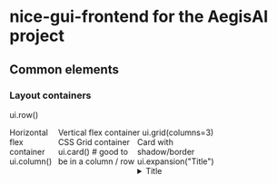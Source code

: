 # nice-gui-frontend for the AegisAI project


## Common elements

### Layout containers
ui.row()                                             <div style="display: flex;">                           Horizontal flex container
ui.column()                                          <div style="display: flex; flex-direction: column;">   Vertical flex container
ui.grid(columns=3)                                   <div style="display: grid; grid-template-columns: repeat(3, 1fr);">    CSS Grid container
ui.card()       # good to be in a column / row       <div class="card">                                     Card with shadow/border
ui.expansion("Title")                                <details><summary>Title</summary>                      Expandable section

### Navigation & Structure
ui.tabs()                                            <div class="tabs"><nav>...</nav><div class="content">...</div></div>   Tab navigation
ui.stepper()                                         Multi-step form markup                                 Step-by-step form
ui.scroll_area()                                     <div style="overflow: auto;">                          Scrollable container
ui.splitter()                                        Resizable split panes                                  Panel divider

### Input Elements
ui.button("Click me", on_click=handler)	             <button onclick="handler()">Click me</button>	        Interactive button
ui.input(label="Text input", placeholder="123")	     <input type="text" placeholder="123">	                Single-line text input
ui.textarea(label="Multi-line", placeholder="123")	 <textarea placeholder="123"></textarea>	            Multi-line text input
ui.number(label="Number", value=42, min=0, max=100)	 <input type="number" value="42" min="0" max="100">	    Numeric input
ui.slider(min=0, max=100, value=50)	                 <input type="range" min="0" max="100" value="50">	    Range slider
ui.toggle(options=['Option A', 'Option B'])	         Radio button group or custom toggle	                Option selector
ui.checkbox("Check me")	                             <input type="checkbox"> Check me	                    Checkbox input
ui.switch("Toggle me")	                             <input type="checkbox" class="toggle"> Toggle me	    Toggle switch
ui.select(options=['A', 'B'], value='A')	         <select><option>A</option><option>B</option></select>	Dropdown selection
ui.radio(options=['Red', 'Green'], value='Red')	     Radio button group	                                    Radio button group
ui.date(value='2023-12-01')	                         <input type="date" value="2023-12-01">	                Date picker
ui.time(value='14:30')	                             <input type="time" value="14:30">	                    Time picker
ui.upload(label="File upload", on_upload=handler)	 <input type="file" onchange="handler()">	            File upload

### Display Elements
ui.label("Simple text display")                      <div>Simple text display</div>                         Text display
ui.markdown("# Markdown **support**")                <h1>Markdown <strong>support</strong></h1>             Markdown content
ui.html("<div>Raw HTML</div>")                       <div>Raw HTML</div>                                    Direct HTML injection
ui.icon("thumb_up")                                  <i class="material-icons">thumb_up</i>                 Material icon
ui.image("https://picsum.photos/200")                <img src="https://picsum.photos/200">                  Image display
ui.avatar("JD", color="blue")                        <div class="avatar blue">JD</div>                      User avatar
ui.spinner(size="lg")                                <div class="spinner large"></div>                      Loading indicator
ui.linear_progress(value=0.5)                        <progress value="0.5" max="1">                         Progress bar
ui.circular_progress(value=75)                       SVG circle animation                                   Circular progress
ui.separator()                                       <hr>                                                   Horizontal divider
ui.badge("New", color="red")                         <span class="badge red">New</span>                     Status badge

### Data Display
ui.table(columns=['Name', 'Age'], rows=[...])        <table><tr><th>Name</th><th>Age</th></tr>...</table>   Data table
ui.aggrid.from_pandas(df)                            Advanced JS grid component                             Interactive data grid
ui.chart({...})                                      <canvas> with Chart.js                                 Chart.js charts
ui.plotly(fig)                                       Plotly.js div                                          Plotly charts
ui.pyplot(fig)                                       <img src="data:image/png;base64,...">                  Matplotlib figures
ui.echart({...})                                     ECharts div                                            ECharts visualization

### Interactive & Feedback
ui.notify("Message")                                 Toast notification div                                 Popup message
ui.dialog()                                          <dialog> or modal div                                  Modal dialog
ui.menu()                                            <nav><ul><li>...</li></ul></nav>                       Dropdown menu
ui.tooltip("Help text")                              <div class="tooltip">Help text</div>                   Hover tooltip
ui.link("Go to page", "/page")                       <a href="/page">Go to page</a>                         Hyperlink
ui.button("Navigate", on_click=ui.open("/target"))   <button onclick="window.location='/target'">Navigate</button>    Navigation button

### Media & Files
ui.audio("audio.mp3")                                <audio controls><source src="audio.mp3"></audio>       Audio player
ui.video("video.mp4")                                <video controls><source src="video.mp4"></video>       Video player
ui.download("data.txt", "Hello World")               <a download="data.txt" href="data:text/plain,Hello World">Download</a>    File download

### Advanced Components
ui.tree([...])                                       Nested <ul><li> structure                              Tree view component
ui.timeline([...])                                   Timeline markup                                        Timeline display
ui.jupyter(code)                                     Code execution iframe                                  Code execution
ui.json({...})                                       <pre>{...}</pre>                                       JSON viewer


## tailwind classes:
### Width
.classes('w-full')                width: 100%;                                  100% width
.classes('w-1/2')                 width: 50%;                                   50% width
.classes('w-1/3')                 width: 33.333333%;                            33% width
.classes('w-64')                  width: 16rem;                                 256px width
.classes('w-auto')                width: auto;                                  auto width
.classes('max-w-md')              max-width: 28rem;                             max-width: 28rem (448px)
.classes('max-w-lg')              max-width: 32rem;                             max-width: 32rem (512px)

### Height
.classes('h-screen')              height: 100vh;                                100vh height
.classes('h-full')                height: 100%;                                 100% height
.classes('h-64')                  height: 16rem;                                256px height

### Padding
.classes('p-2')                   padding: 0.5rem;                              8px padding
.classes('p-4')                   padding: 1rem;                                16px padding (most common)
.classes('p-6')                   padding: 1.5rem;                              24px padding
.classes('px-4')                  padding-left: 1rem; padding-right: 1rem;      16px left/right
.classes('py-2')                  padding-top: 0.5rem; padding-bottom: 0.5rem;  8px top/bottom
.classes('pt-4')                  padding-top: 1rem;                            16px top only
.classes('pb-2')                  padding-bottom: 0.5rem;                       8px bottom only

### Margin
.classes('m-2')                   margin: 0.5rem;                               8px margin
.classes('m-4')                   margin: 1rem;                                 16px margin
.classes('mx-auto')               margin-left: auto; margin-right: auto;        center horizontally
.classes('my-4')                  margin-top: 1rem; margin-bottom: 1rem;        16px top/bottom margin
.classes('mt-2')                  margin-top: 0.5rem;                           8px top margin
.classes('mb-4')                  margin-bottom: 1rem;                          16px bottom margin

### Gap
.classes('gap-2')                 gap: 0.5rem;                                  8px gap (small)
.classes('gap-4')                 gap: 1rem;                                    16px gap (medium - most common)
.classes('gap-6')                 gap: 1.5rem;                                  24px gap (large)

### Primary colors
.classes('bg-blue-500')           background-color: #3b82f6;                    Medium blue
.classes('bg-green-500')          background-color: #22c55e;                    Medium green
.classes('bg-red-500')            background-color: #ef4444;                    Medium red
.classes('bg-yellow-500')         background-color: #eab308;                    Medium yellow
.classes('bg-purple-500')         background-color: #a855f7;                    Medium purple
.classes('bg-gray-500')           background-color: #6b7280;                    Medium gray

### Light backgrounds
.classes('bg-blue-50')            background-color: #eff6ff;                    Very light blue
.classes('bg-gray-50')            background-color: #f9fafb;                    Very light gray
.classes('bg-green-50')           background-color: #f0fdf4;                    Very light green
.classes('bg-white')              background-color: #fff;                       White
.classes('bg-transparent')        background-color: transparent;                Transparent

### Text Colors
.classes('text-white')            color: #fff;                                  White text
.classes('text-black')            color: #000;                                  Black text
.classes('text-gray-600')         color: #4b5563;                               Dark gray text
.classes('text-gray-400')         color: #9ca3af;                               Light gray text
.classes('text-blue-600')         color: #2563eb;                               Blue text
.classes('text-red-600')          color: #dc2626;                               Red text

### Borders and Radius
.classes('border')                border-width: 1px;                            1px border
.classes('border-2')              border-width: 2px;                            2px border
.classes('border-gray-300')       border-color: #d1d5db;                        Light gray border
.classes('border-blue-500')       border-color: #3b82f6;                        Blue border
.classes('rounded')               border-radius: 0.25rem;                       Small border radius
.classes('rounded-lg')            border-radius: 0.5rem;                        Large border radius
.classes('rounded-full')          border-radius: 9999px;                        Full rounded (circles)

### Shadows
.classes('shadow')                box-shadow: 0 1px 3px 0 #0000001a, 0 1px 2px 0 #0000000f;             Small shadow
.classes('shadow-md')             box-shadow: 0 4px 6px -1px #0000001a, 0 2px 4px -1px #0000000f;       Medium shadow
.classes('shadow-lg')             box-shadow: 0 10px 15px -3px #0000001a, 0 4px 6px -2px #0000000f;     Large shadow
.classes('shadow-none')           box-shadow: none;                                                     No shadow

### Text size
.classes('text-sm')               font-size: 0.875rem; line-height: 1.25rem;    Small text
.classes('text-base')             font-size: 1rem; line-height: 1.5rem;         Base text (default)
.classes('text-lg')               font-size: 1.125rem; line-height: 1.75rem;    Large text
.classes('text-xl')               font-size: 1.25rem; line-height: 1.75rem;     Extra large
.classes('text-2xl')              font-size: 1.5rem; line-height: 2rem;         2x large
.classes('text-3xl')              font-size: 1.875rem; line-height: 2.25rem;    3x large

### Font Weight
.classes('font-normal')           font-weight: 400;                             Normal weight
.classes('font-medium')           font-weight: 500;                             Medium weight
.classes('font-bold')             font-weight: 700;                             Bold (most common)
.classes('font-semibold')         font-weight: 600;                             Semi-bold

### Text Alignment
.classes('text-left')             text-align: left;                             Left align
.classes('text-center')           text-align: center;                           Center align (common)
.classes('text-right')            text-align: right;                            Right align

### Flexbox (align-items is vertical, justify-content is horizontal)
.classes('flex')                  display: flex;                                Display flex
.classes('flex-col')              flex-direction: column;                       Flex column
.classes('flex-row')              flex-direction: row;                          Flex row (default)
.classes('items-start')           align-items: flex-start;                      Vertical start (default)
.classes('items-end')             align-items: flex-end;                        Vertical end
.classes('items-center')          align-items: center;                          Vertical center
.classes('items-baseline')        align-items: baseline;                        Baseline alignment
.classes('items-stretch')         align-items: stretch; (default)               Height stretch (default)
.classes('justify-start')         justify-content: flex-start;                  Horizontal start
.classes('justify-end')           justify-content: flex-end;                    Horizontal end
.classes('justify-center')        justify-content: center;                      Horizontal center
.classes('justify-between')       justify-content: space-between;               Space between
.classes('justify-around')        justify-content: space-around;                Space around
.classes('justify-evenly')        justify-content: space-evenly;                Even spacing

### Grid
.classes('grid')                  display: grid;                                Display grid
.classes('grid-cols-2')           grid-template-columns: repeat(2, minmax(0, 1fr));     2 columns
.classes('grid-cols-3')           grid-template-columns: repeat(3, minmax(0, 1fr));     3 columns
.classes('grid-cols-4')           grid-template-columns: repeat(4, minmax(0, 1fr));     4 columns

### Hover Effects
.classes('hover:bg-blue-600')     (on hover) background-color: #2563eb;                                             Darker blue on hover
.classes('hover:shadow-lg')       (on hover) box-shadow: 0 10px 15px -3px #0000001a, 0 4px 6px -2px #0000000f;      Larger shadow on hover
.classes('hover:scale-105')       (on hover) transform: scale(1.05);                                                Slight scale on hover

### Opacity
.classes('opacity-50')            opacity: 0.5;                                 50% opacity
.classes('opacity-75')            opacity: 0.75;                                75% opacity
.classes('opacity-100')           opacity: 1;                                   100% opacity (normal)

### COMMON COMBINATIONS: Cards
.classes('p-4 bg-white rounded shadow')         
padding: 1rem; background-color: #fff; border-radius: 0.25rem; box-shadow: 0 1px 3px 0 #0000001a, 0 1px 2px 0 #0000000f;    
Basic card

.classes('p-6 bg-gray-50 rounded-lg border')    
padding: 1.5rem; background-color: #f9fafb; border-radius: 0.5rem; border-width: 1px;                                       
Fancy card

### COMMON COMBINATIONS: Buttons
.classes('px-4 py-2 bg-blue-500 text-white rounded hover:bg-blue-600')   
padding-left: 1rem; padding-right: 1rem; padding-top: 0.5rem; padding-bottom: 0.5rem; background-color: #3b82f6; color: #fff; border-radius: 0.25rem; (on hover) background-color: #2563eb;    
Primary button

.classes('px-3 py-1 bg-gray-200 text-gray-800 rounded')                  
padding-left: 0.75rem; padding-right: 0.75rem; padding-top: 0.25rem; padding-bottom: 0.25rem; background-color: #e5e7eb; color: #1f2937; border-radius: 0.25rem;                               
Secondary button

with ui.button('Options', icon='menu'):
    with ui.menu():  # This creates the dropdown
        ui.menu_item('Edit')
        ui.menu_item('Delete')
        ui.separator()
        ui.menu_item('Settings')

ui.button('Options', icon='menu' on_click=lambda: click(number, default_text)).classes('px-3 py-1 bg-gray-200 text-gray-800 rounded hover:bg-gray-300')

### COMMON COMBINATIONS: Inputs
.classes('p-2 border rounded w-full')           
padding: 0.5rem; border-width: 1px; border-radius: 0.25rem; width: 100%;   
Full width input

.classes('px-3 py-2 border rounded')            
padding-left: 0.75rem; padding-right: 0.75rem; padding-top: 0.5rem; padding-bottom: 0.5rem; border-width: 1px; border-radius: 0.25rem;   
Standard input

### COMMON COMBINATIONS: Layouts
.classes('w-full p-4')                          
width: 100%; padding: 1rem;   
Full width section

.classes('max-w-2xl mx-auto p-6')               
max-width: 42rem; margin-left: auto; margin-right: auto; padding: 1.5rem;   
Centered container

.classes('flex items-center gap-4')             
display: flex; align-items: center; gap: 1rem;   
Horizontal align with gap
